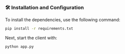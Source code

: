 ### 🛠️ Installation and Configuration

To install the dependencies, use the following command:

```bash
pip install -r requirements.txt
```

Next, start the client with:

```bash
python app.py
```
